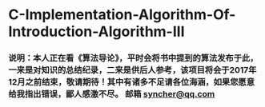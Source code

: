 # C-Implementation-Algorithm-Of-Introduction-Algorithm-III
### 说明：本人正在看《算法导论》，平时会将书中提到的算法发布于此，一来是对知识的总结纪录，二来是供后人参考，该项目将会于2017年12月之前结束，敬请期待！其中有诸多不足请各位海涵，如果您愿意给我指出错误，鄙人感激不尽。 邮箱 [syncher@qq.com](syncher@qq.com)
